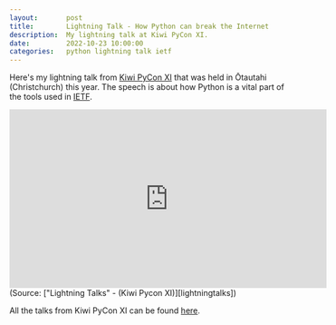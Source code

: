 ```yaml
---
layout:       post
title:        Lightning Talk - How Python can break the Internet
description:  My lightning talk at Kiwi PyCon XI.
date:         2022-10-23 10:00:00
categories:   python lightning talk ietf
---
```


Here's my lightning talk from [Kiwi PyCon XI][kiwi-pycon] that was held in
Ōtautahi (Christchurch) this year.
The speech is about how Python is a vital part of the tools used in
[IETF][ietf].

<iframe width="560" height="315" src="https://www.youtube-nocookie.com/embed/cNUkS8wbHZw?start=2654" title="YouTube video player" frameborder="0" allow="accelerometer; autoplay; clipboard-write; encrypted-media; gyroscope; picture-in-picture" allowfullscreen></iframe>
(Source: ["Lightning Talks" - (Kiwi Pycon XI)][lightningtalks])

All the talks from Kiwi PyCon XI can be found [here][talks].

[ietf]:           https://www.ietf.org/
[kiwi-pycon]:     https://kiwipycon.nz/
[lightningtalks]: https://www.youtube.com/watch?v=cNUkS8wbHZw
[talks]:          https://www.youtube.com/watch?v=KZcHnbnp18Q&list=PLBGl1tVyiWQT0Gq9NwrA2Rb7m16Sb_CRu
